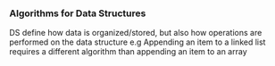 ### Algorithms for Data Structures 
DS define how data is organized/stored, but also how operations are performed on the data structure 
	e.g Appending an item to a linked list requires a different algorithm than appending an item to an array 
